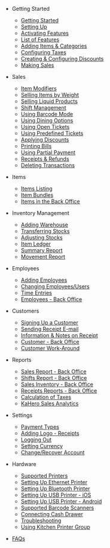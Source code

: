 - Getting Started
  - [Getting Started](README.md)
  - [Setting Up](/_gettingstarted/setup.md)
  - [Activating Features](/_gettingstarted/activate.md)
  - [List of Features](/_gettingstarted/features.md)
  - [Adding Items & Categories](/_gettingstarted/adding.md)
  - [Configuring Taxes](/_gettingstarted/taxes.md)
  - [Creating & Configuring Discounts](/_gettingstarted/discounts.md)
  - [Making Sales](/_gettingstarted/register.md)

- Sales
  - [Item Modifiers](/_sales/modifier.md)
  - [Selling Items by Weight](/_sales/weight.md)
  - [Selling Liquid Products](/_sales/liquids.md)
  - [Shift Management](/_sales/shift.md)
  - [Using Barcode Mode](/_sales/barcode.md)
  - [Using Dining Options](/_sales/dining.md)
  - [Using Open Tickets](/_sales/opentickets.md)
  - [Using Predefined Tickets](/_sales/predefined.md)
  - [Applying Discounts](/_sales/applyingdiscounts.md)
  - [Printing Bills](/_sales/bills.md)
  - [Using Partial Payment](/_sales/partial.md)
  - [Receipts & Refunds](/_sales/refunds.md)
  - [Deleting Transactions](/_sales/delete.md)

- Items
  - [Items Listing](/_items/items.md)
  - [Item Bundles](/_items/bundles.md)
  - [Items in the Back Office](/_items/backitems.md)

- Inventory Management
  - [Adding Warehouse](/_inventory/warehouse.md)
  - [Transferring Stocks](/_inventory/transfer.md)
  - [Adjusting Stocks](/_inventory/adjust.md)
  - [Item Ledger](/_inventory/ledger.md)
  - [Summary Report](/_inventory/summary.md)
  - [Movement Report](/_inventory/movement.md)

- Employees
  - [Adding Employees](/_employee/adding.md)
  - [Changing Employees/Users](/_employee/change.md)
  - [Time Entries](/_employee/time.md)
  - [Employees - Back Office](/_employee/eback.md)

- Customers
  - [Signing Up a Customer](/_customer/sign.md)
  - [Sending Receipt E-mail](/_customer/receiptemail.md)
  - [Information & Notes on Receipt](/_customer/information.md)
  - [Customer - Back Office](/_customer/cback.md)
  - [Customer Work-Around](/_customer/purchase.md)

- Reports
  - [Sales Report - Back Office](/_reports/sales.md)
  - [Shifts Report - Back Office](/_reports/shift.md)
  - [Sales Inventory - Back Office](/_reports/inventory.md)
  - [Receipts Reports - Back Office](/_reports/receipts.md)
  - [Calculation of Taxes](/_reports/taxes.md)
  - [KaHero Sales Analytics](/_reports/analytics.md)

- Settings
  - [Payment Types](/_settings/payment.md)
  - [Adding Logo - Receipts](/_settings/logo.md)
  - [Logging Out](/_settings/logout.md)
  - [Setting Currency](/_settings/currency.md)
  - [Change/Recover Account](/_settings/recover.md)

- Hardware
  - [Supported Printers](/_hardware/printer.md)
  - [Setting Up Ethernet Printer](/_hardware/ethernet.md)
  - [Setting Up Bluetooth Printer](/_hardware/bt.md)
  - [Setting Up USB Printer - iOS](/_hardware/usbios.md)
  - [Setting Up USB Printer - Android](/_hardware/usbandroid.md)
  - [Supported Barcode Scanners](/_hardware/barcode.md)
  - [Connecting Cash Drawer](/_hardware/cash.md)
  - [Troubleshooting](/_hardware/trouble.md)
  - [Using Kitchen Printer Group](/_hardware/printergroup.md)

- [FAQs](/faq.md)